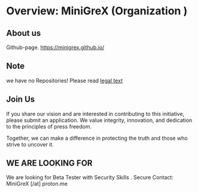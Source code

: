 # Overview: MiniGreX (Organization )

## About us
Github-page. https://minigrex.github.io/

## Note
we have no  Repositories! Please read [legal text](https://minigrex.github.io/#legal)

## **Join Us**
If you share our vision and are interested in contributing to this initiative, please submit an application. We value integrity, innovation, and dedication to the principles of press freedom.

Together, we can make a difference in protecting the truth and those who strive to uncover it.


## WE ARE LOOKING FOR
We are looking for Beta Tester with Security Skills . Secure Contact: MiniGreX [/at\] proton.me
